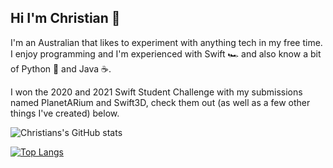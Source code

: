 ## Hi I'm Christian 👋

I'm an Australian that likes to experiment with anything tech in my free time. I enjoy programming and I'm experienced with Swift 🏎 and also know a bit of Python 🐍 and Java ☕️. 

I won the 2020 and 2021 Swift Student Challenge with my submissions named PlanetARium and Swift3D, check them out (as well as a few other things I've created) below.

![Christians's GitHub stats](https://github-readme-stats.vercel.app/api?username=priva28&count_private=false)

[![Top Langs](https://github-readme-stats.vercel.app/api/top-langs/?username=priva28&layout=compact)](https://github.com/priva28/github-readme-stats)

<!--
**Priva28/Priva28** is a ✨ _special_ ✨ repository because its `README.md` (this file) appears on your GitHub profile.

Here are some ideas to get you started:

- 🔭 I’m currently working on ...
- 🌱 I’m currently learning ...
- 👯 I’m looking to collaborate on ...
- 🤔 I’m looking for help with ...
- 💬 Ask me about ...
- 📫 How to reach me: ...
- 😄 Pronouns: ...
- ⚡ Fun fact: ...
-->
